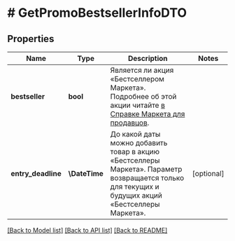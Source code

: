 # # GetPromoBestsellerInfoDTO

## Properties

Name | Type | Description | Notes
------------ | ------------- | ------------- | -------------
**bestseller** | **bool** | Является ли акция «Бестселлером Маркета». Подробнее об этой акции читайте [в Справке Маркета для продавцов](https://yandex.ru/support2/marketplace/ru/marketing/promos/market/bestsellers). |
**entry_deadline** | **\DateTime** | До какой даты можно добавить товар в акцию «Бестселлеры Маркета».  Параметр возвращается только для текущих и будущих акций «Бестселлеры Маркета». | [optional]

[[Back to Model list]](../../README.md#models) [[Back to API list]](../../README.md#endpoints) [[Back to README]](../../README.md)
